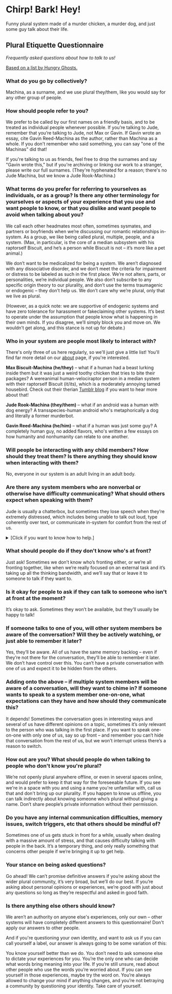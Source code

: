 # Chirp! Bark! Hey!

Funny plural system made of a murder chicken, a murder dog, and just some guy talk about their life.

## Plural Etiquette Questionnaire

*Frequently asked questions about how to talk to us!*

[Based on a list by Hungry Ghosts.](http://bit.ly/pluraletiquette)

### What do you go by collectively?

Machina, as a surname, and we use plural they/them, like you would say for any other group of people.

### How should people refer to you?

We prefer to be called by our first names on a friendly basis, and to be treated as individual people whenever possible. If you’re talking to Jude, remember that you’re talking to Jude, not Max or Gavin. If Gavin wrote an essay, cite Gavin Reed-Machina as the author, rather than Machina as a whole. If you don't remember who said something, you can say "one of the Machinas" did that!

If you're talking to us as friends, feel free to drop the surnames and say "Gavin wrote this," but if you're archiving or linking our work to a stranger, please write our full surnames. (They're hyphenated for a reason; there's no Jude Machina, but we know a Jude Rook-Machina.)

### What terms do you prefer for referring to yourselves as individuals, or as a group? Is there any other terminology for yourselves or aspects of your experience that you use and want people to know, or that you dislike and want people to avoid when talking about you?

We call each other headmates most often, sometimes sysmates, and partners or boyfriends when we’re discussing our romantic relationships in-system. As a group, we like being called plural, multiple, people, and a system. (Max, in particular, is the core of a median subsystem with his raptorself Biscuit, and he’s a person while Biscuit is not – it’s more like a pet animal.)

We don’t want to be medicalized for being a system. We aren’t diagnosed with any dissociative disorder, and we don’t meet the criteria for impairment or distress to be labeled as such in the first place. We’re not alters, parts, or personalities, we’re individual people. We also don’t subscribe to any specific origin theory to our plurality, and don’t use the terms traumagenic or endogenic – they don’t help us. We don’t care why we’re plural, only that we live as plural.

(However, as a quick note: we are supportive of endogenic systems and have zero tolerance for harassment or fakeclaiming other systems. It’s best to operate under the assumption that people know what is happening in their own minds. If you disagree, we’ll simply block you and move on. We wouldn’t get along, and this stance is not up for debate.)

### Who in your system are people most likely to interact with?

There's only three of us here regularly, so we'll just give a little list! You'll find far more detail on our [about](about) page, if you're interested.

**Max Biscuit-Machina (he/they)** – what if a human had a beast lurking inside them but it was just a weird toothy chicken that tries to bite their packages?
A wereanimal human-velociraptor person in a median system with their raptorself Biscuit (it/its), which is a moderately annoying tamed housebird. Check out their therian <a href="https://raptorish.tumblr.com/">Tumblr blog</a> if you want to hear more about that!

**Jude Rook-Machina (they/them)** – what if an android was a human with dog energy?
A transspecies-human android who's metaphorically a dog and literally a former murderbot.

**Gavin Reed-Machina (he/him)** – what if a human was just some guy?
A completely human guy, no added flavors, who's written a few essays on how humanity and nonhumanity can relate to one another.

### Will people be interacting with any child members? How should they treat them? Is there anything they should know when interacting with them?

No, everyone in our system is an adult living in an adult body.

### Are there any system members who are nonverbal or otherwise have difficulty communicating? What should others expect when speaking with them?

Jude is usually a chatterbox, but sometimes they lose speech when they’re extremely distressed, which includes being unable to talk out loud, type coherently over text, or communicate in-system for comfort from the rest of us.

<details>
  <summary>[Click if you want to know how to help.]</summary>
<br>
If you’re someone they trust to help when they can’t speak, talking to them calmly is good for grounding. Hugging, petting, wrapping a blanket around them, and other forms of comforting touch are helpful if you can give them, in person or over text. Ask them if they’ve eaten or had water in the last few hours, and encourage them to do so if they say no in any way. Breathing exercises can help if they’ve calmed down enough from crisis that they can do so. If you’re talking and they start talking too, even if it’s in short sentence fragments, that’s a good sign. Tell them it’s not their fault if they apologize. Thank you for being there for them, it means a lot.
</details>

### What should people do if they don't know who's at front?

Just ask! Sometimes we don’t know who’s fronting either, or we’re all fronting together, like when we’re really focused on an external task and it’s taking up all the thinking bandwidth, and we’ll say that or leave it to someone to talk if they want to.

### Is it okay for people to ask if they can talk to someone who isn't at front at the moment?

It’s okay to ask. Sometimes they won’t be available, but they’ll usually be happy to talk!

### If someone talks to one of you, will other system members be aware of the conversation? Will they be actively watching, or just able to remember it later?

Yes, they’ll be aware. All of us have the same memory backlog – even if they’re not there for the conversation, they’ll be able to remember it later. We don’t have control over this. You can’t have a private conversation with one of us and expect it to be hidden from the others.

### Adding onto the above – if multiple system members will be aware of a conversation, will they want to chime in? If someone wants to speak to a system member one-on-one, what expectations can they have and how should they communicate this?

It depends! Sometimes the conversation goes in interesting ways and several of us have different opinions on a topic, sometimes it’s only relevant to the person who was talking in the first place. If you want to speak one-on-one with only one of us, say so up front – and remember you can’t hide that conversation from the rest of us, but we won’t interrupt unless there’s a reason to switch.

### How out are you? What should people do when talking to people who don't know you're plural?

We’re not openly plural anywhere offline, or even in several spaces online, and would prefer to keep it that way for the foreseeable future. If you see we're in a space with you and using a name you're unfamiliar with, call us that and don't bring up our plurality. If you happen to know us offline, you can talk indirectly about knowing someone who’s plural without giving a name. Don’t share people’s private information without their permission.

### Do you have any internal communication difficulties, memory issues, switch triggers, etc that others should be mindful of?

Sometimes one of us gets stuck in front for a while, usually when dealing with a massive amount of stress, and that causes difficulty talking with people in the back. It’s a temporary thing, and only really something that concerns other people if we’re bringing it up to get help.

### Your stance on being asked questions?

Go ahead! We can’t promise definitive answers if you’re asking about the wider plural community, it’s very broad, but we’ll do our best. If you’re asking about personal opinions or experiences, we’re good with just about any questions so long as they’re respectful and asked in good faith.

### Is there anything else others should know?

We aren’t an authority on anyone else's experiences, only our own – other systems will have completely different answers to this questionnaire! Don't apply our answers to other people.

And if you're questioning your own identity, and want to ask us if you can call yourself a label, our answer is always going to be some variation of this:

You know yourself better than we do. You don’t need to ask someone else to dictate your experiences for you. You’re the only one who can decide what words bring meaning into your life. If you’re still unsure, read about other people who use the words you’re worried about. If you can see yourself in those experiences, maybe try the word on. You’re always allowed to change your mind if anything changes, and you’re not betraying a community by questioning your identity. Take care of yourself.
